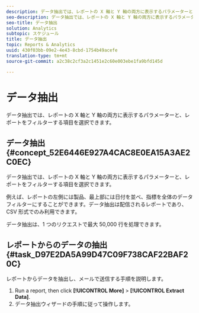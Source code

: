 ```yaml
---
description: データ抽出では、レポートの X 軸と Y 軸の両方に表示するパラメーターと、レポートをフィルターする項目を選択できます。
seo-description: データ抽出では、レポートの X 軸と Y 軸の両方に表示するパラメーターと、レポートをフィルターする項目を選択できます。
seo-title: データ抽出
solution: Analytics
subtopic: スケジュール
title: データ抽出
topic: Reports & Analytics
uuid: 430f03bb-09e2-4e43-8cbd-1754b49acefe
translation-type: tm+mt
source-git-commit: a2c38c2cf3a2c1451e2c60e003ebe1fa9bfd145d

---
```



# データ抽出

データ抽出では、レポートの X 軸と Y 軸の両方に表示するパラメーターと、レポートをフィルターする項目を選択できます。

## データ抽出 {#concept_52E6446E927A4CAC8E0EA15A3AE2C0EC}

データ抽出では、レポートの X 軸と Y 軸の両方に表示するパラメーターと、レポートをフィルターする項目を選択できます。

<!-- 

t_data_extract.xml

 -->

例えば、レポートの左側には製品、最上部には日付を並べ、指標を全体のデータフィルターにすることができます。データ抽出は配信されるレポートであり、CSV 形式でのみ利用できます。

データ抽出は、1 つのリクエストで最大 50,000 行を処理できます。

## レポートからのデータの抽出 {#task_D97E2DA5A99D47C09F738CAF22BAF20C}

レポートからデータを抽出し、メールで送信する手順を説明します。

1. Run a report, then click **[!UICONTROL More]** &gt; **[!UICONTROL Extract Data]**.
1. データ抽出ウィザードの手順に従って操作します。
